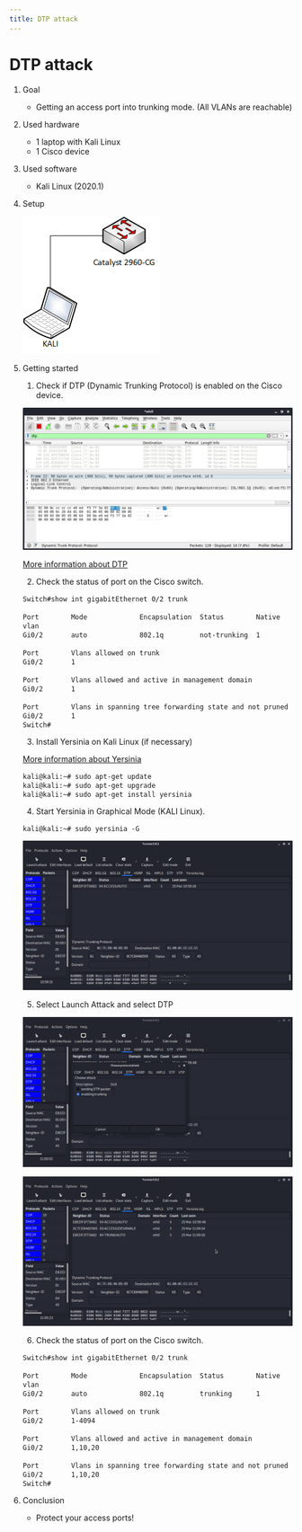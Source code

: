 ```yaml
---
title: DTP attack
---
```


# DTP attack

1. Goal
    * Getting an access port into trunking mode. (All VLANs are reachable)

2. Used hardware
    * 1 laptop with Kali Linux
    * 1 Cisco device

3. Used software
    * Kali Linux (2020.1)

4. Setup
    
    ![Success](./assets/setup.png)

5. Getting started

    1. Check if DTP (Dynamic Trunking Protocol) is enabled on the Cisco device.

    ![Success](./assets/dtp1.png)
    
    [More information about DTP](https://en.wikipedia.org/wiki/Dynamic_Trunking_Protocol)
 
    2. Check the status of port on the Cisco switch.

    ```
    Switch#show int gigabitEthernet 0/2 trunk

    Port        Mode             Encapsulation  Status        Native vlan
    Gi0/2       auto             802.1q         not-trunking  1

    Port        Vlans allowed on trunk
    Gi0/2       1

    Port        Vlans allowed and active in management domain
    Gi0/2       1

    Port        Vlans in spanning tree forwarding state and not pruned
    Gi0/2       1
    Switch#
    ```
    3. Install Yersinia on Kali Linux (if necessary)
   
    [More information about Yersinia](https://tools.kali.org/vulnerability-analysis/yersinia)
    
    ```
    kali@kali:~# sudo apt-get update
    kali@kali:~# sudo apt-get upgrade
    kali@kali:~# sudo apt-get install yersinia
    ```
    4. Start Yersinia in Graphical Mode (KALI Linux).

    ```
    kali@kali:~# sudo yersinia -G
    ```
    
    ![Success](./assets/yer2.png)

    5. Select Launch Attack and select DTP

    ![Success](./assets/yer3.png)

    ![Success](./assets/yer4.png)

    6. Check the status of port on the Cisco switch.
    ```
    Switch#show int gigabitEthernet 0/2 trunk

    Port        Mode             Encapsulation  Status        Native vlan
    Gi0/2       auto             802.1q         trunking      1

    Port        Vlans allowed on trunk
    Gi0/2       1-4094

    Port        Vlans allowed and active in management domain
    Gi0/2       1,10,20

    Port        Vlans in spanning tree forwarding state and not pruned
    Gi0/2       1,10,20
    Switch#
    ```
    
6. Conclusion

    * Protect your access ports!